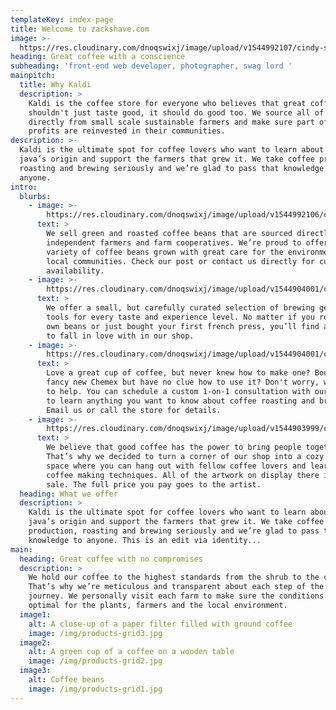 ```yaml
---
templateKey: index-page
title: Welcome to zackshave.com
image: >-
  https://res.cloudinary.com/dnoqswixj/image/upload/v1544992107/cindy-sherry/Cindy_s_art_-_44x40_-_Picking_Raspberries_-_FX87901.jpg
heading: Great coffee with a conscience
subheading: 'front-end web developer, photographer, swag lord '
mainpitch:
  title: Why Kaldi
  description: >
    Kaldi is the coffee store for everyone who believes that great coffee
    shouldn't just taste good, it should do good too. We source all of our beans
    directly from small scale sustainable farmers and make sure part of the
    profits are reinvested in their communities.
description: >-
  Kaldi is the ultimate spot for coffee lovers who want to learn about their
  java’s origin and support the farmers that grew it. We take coffee production,
  roasting and brewing seriously and we’re glad to pass that knowledge to
  anyone.
intro:
  blurbs:
    - image: >-
        https://res.cloudinary.com/dnoqswixj/image/upload/v1544992106/cindy-sherry/Cindy_s_art_-_30x40_-_White_Knuckles_at_Window_Rock_-_FX87896.jpg
      text: >
        We sell green and roasted coffee beans that are sourced directly from
        independent farmers and farm cooperatives. We’re proud to offer a
        variety of coffee beans grown with great care for the environment and
        local communities. Check our post or contact us directly for current
        availability.
    - image: >-
        https://res.cloudinary.com/dnoqswixj/image/upload/v1544904001/cindy-sherry/Cindy_s_art-_FX87925-SEP_Edit.jpg
      text: >
        We offer a small, but carefully curated selection of brewing gear and
        tools for every taste and experience level. No matter if you roast your
        own beans or just bought your first french press, you’ll find a gadget
        to fall in love with in our shop.
    - image: >-
        https://res.cloudinary.com/dnoqswixj/image/upload/v1544904001/cindy-sherry/Cindy_s_art-_FX87924-SEP_Edit.jpg
      text: >
        Love a great cup of coffee, but never knew how to make one? Bought a
        fancy new Chemex but have no clue how to use it? Don't worry, we’re here
        to help. You can schedule a custom 1-on-1 consultation with our baristas
        to learn anything you want to know about coffee roasting and brewing.
        Email us or call the store for details.
    - image: >-
        https://res.cloudinary.com/dnoqswixj/image/upload/v1544903999/cindy-sherry/Cindy_s_art-_FX87922-SEP_Edit.jpg
      text: >
        We believe that good coffee has the power to bring people together.
        That’s why we decided to turn a corner of our shop into a cozy meeting
        space where you can hang out with fellow coffee lovers and learn about
        coffee making techniques. All of the artwork on display there is for
        sale. The full price you pay goes to the artist.
  heading: What we offer
  description: >
    Kaldi is the ultimate spot for coffee lovers who want to learn about their
    java’s origin and support the farmers that grew it. We take coffee
    production, roasting and brewing seriously and we’re glad to pass that
    knowledge to anyone. This is an edit via identity...
main:
  heading: Great coffee with no compromises
  description: >
    We hold our coffee to the highest standards from the shrub to the cup.
    That’s why we’re meticulous and transparent about each step of the coffee’s
    journey. We personally visit each farm to make sure the conditions are
    optimal for the plants, farmers and the local environment.
  image1:
    alt: A close-up of a paper filter filled with ground coffee
    image: /img/products-grid3.jpg
  image2:
    alt: A green cup of a coffee on a wooden table
    image: /img/products-grid2.jpg
  image3:
    alt: Coffee beans
    image: /img/products-grid1.jpg
---
```


